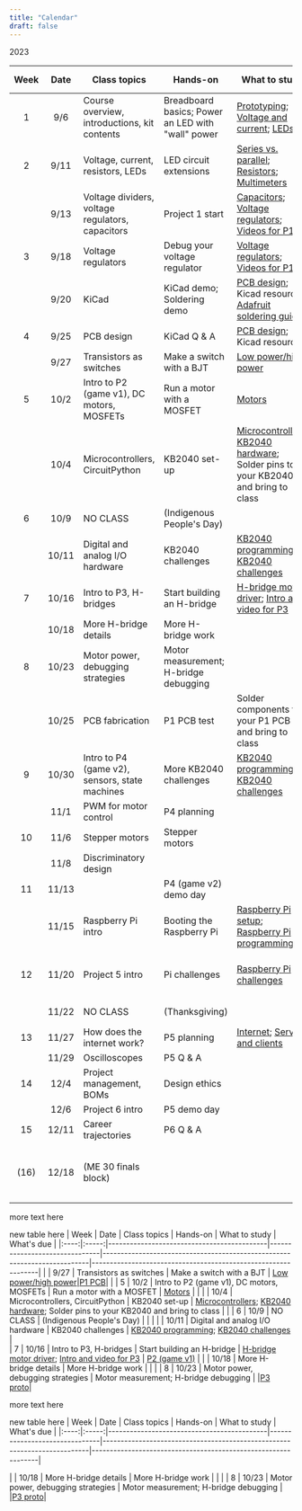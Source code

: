 ```yaml
---
title: "Calendar"
draft: false
---
```


2023

| Week | Date  | Class topics  | Hands-on  | What to study | What's due  |
|:----:|:-----:|--------------------------------------------|-------------------------------|--------------------------------------------------------------------------|---------------------------------------------------------------|
|  1   | 9/6   | Course overview, introductions, kit contents    | Breadboard basics; Power an LED with "wall" power  | [Prototyping](http://andnowforelectronics.com/notes/prototyping/); [Voltage and current](http://andnowforelectronics.com/notes/voltage-and-current/); [LEDs](http://andnowforelectronics.com/notes/leds/) |          |
|   2  | 9/11   | Voltage, current, resistors, LEDs    | LED circuit extensions |  [Series vs. parallel](http://andnowforelectronics.com/notes/series-vs-parallel/); [Resistors](http://andnowforelectronics.com/notes/resistors/); [Multimeters](http://andnowforelectronics.com/notes/multimeter/)   |  |
|     | 9/13  | Voltage dividers, voltage regulators, capacitors |  Project 1 start   | [Capacitors](http://andnowforelectronics.com/notes/capacitors/); [Voltage regulators](http://andnowforelectronics.com/notes/voltage-regulation/); [Videos for P1](http://andnowforelectronics.com/notes/demo-videos/#videos-for-project-1)  | Intro post on Canvas |
|  3   | 9/18  | Voltage regulators |  Debug your voltage regulator   | [Voltage regulators](http://andnowforelectronics.com/notes/voltage-regulation/); [Videos for P1](http://andnowforelectronics.com/notes/demo-videos/#videos-for-project-1)  | [P1   proto](http://andnowforelectronics.com/logistics/projects/#project-1-build-a-breadboard-power-supply) |        |
|      | 9/20  | KiCad  | KiCad demo; Soldering demo    | [PCB design](http://andnowforelectronics.com/notes/pcb/); Kicad resources; [Adafruit soldering guide](https://learn.adafruit.com/adafruit-guide-excellent-soldering/making-a-good-solder-joint)    |  |
|   4  | 9/25  | PCB design  | KiCad Q & A    | [PCB design](http://andnowforelectronics.com/notes/pcb/); Kicad resources    |  |
|      | 9/27  | Transistors as switches      |  Make a switch with a BJT    | [Low power/high power](http://andnowforelectronics.com/notes/low-power-high-power/)|[P1 PCB](http://andnowforelectronics.com/logistics/projects/#project-1-build-a-breadboard-power-supply)|        |
|  5   | 10/2  | Intro to P2 (game v1), DC motors, MOSFETs | Run a motor with a MOSFET    | [Motors](http://andnowforelectronics.com/notes/motors/) |              |
|      | 10/4 | Microcontrollers, CircuitPython     | KB2040 set-up    | [Microcontrollers](http://andnowforelectronics.com/notes/microcontrollers/); [KB2040 hardware](http://andnowforelectronics.com/notes/feather-rp2040-hardware/); Solder pins to your KB2040 and bring to class |       |
|  6    | 10/9 | NO CLASS   | (Indigenous People's Day)  |  |        |
|     | 10/11 | Digital and analog I/O hardware            | KB2040 challenges    |    [KB2040 programming](http://andnowforelectronics.com/notes/feather-programming/); [KB2040 challenges](http://andnowforelectronics.com/notes/feather-challenges/)    |   
|  7    | 10/16  | Intro to P3, H-bridges   | Start building an H-bridge    | [H-bridge motor driver](http://andnowforelectronics.com/notes/h-bridge/); [Intro and video for P3](http://andnowforelectronics.com/logistics/projects/#project-2-build-an-h-bridge-motor-controller) | [P2 (game v1)](http://andnowforelectronics.com/logistics/projects) |
|     | 10/18  | More H-bridge details     | More H-bridge work            |               |               |
|  8  | 10/23  | Motor power, debugging strategies  |   Motor measurement; H-bridge debugging   |     |[P3 proto](http://andnowforelectronics.com/logistics/projects/#project-2-build-an-h-bridge-motor-controller)|
|      | 10/25  | PCB fabrication   |  P1 PCB test  | Solder components to your P1 PCB and bring to class  | Soldered P1 PCB |
|  9  | 10/30  | Intro to P4 (game v2), sensors, state machines | More KB2040 challenges  | [KB2040 programming](http://andnowforelectronics.com/notes/feather-programming/); [KB2040 challenges](http://andnowforelectronics.com/notes/feather-challenges/)     | [P3 PCB](http://andnowforelectronics.com/logistics/projects/#project-2-build-an-h-bridge-motor-controller)   |
|      | 11/1  | PWM for motor control   |  P4 planning  |   |  |
|  10   | 11/6  | Stepper motors   |  Stepper motors   |    |  |
|     | 11/8  | Discriminatory design   |         |       |    |
|  11   | 11/13  |   |  P4 (game v2) demo day   |    | P4 (game v2) |
|     | 11/15  | Raspberry Pi intro | Booting the Raspberry Pi     | [Raspberry Pi setup](http://andnowforelectronics.com/notes/pi-setup/); [Raspberry Pi programming](http://andnowforelectronics.com/notes/pi-programming/) |    |
|  12    | 11/20 | Project 5 intro       | Pi challenges |  [Raspberry Pi challenges](http://andnowforelectronics.com/notes/pi-challenges/)     |    Raspberry Pi setup check on Canvas         |
|      | 11/22 | NO CLASS     | (Thanksgiving)  |           |    P5 partners    |
|  13  | 11/27 | How does the internet work?               |   P5 planning              |  [Internet](http://andnowforelectronics.com/notes/internet/); [Servers and clients](http://andnowforelectronics.com/notes/servers/)     |             |
|    | 11/29 | Oscilloscopes  |  P5 Q & A     |               |    |
|  14 | 12/4  | Project management, BOMs  |  Design ethics  |      |     |
|     | 12/6  | Project 6 intro  |   P5 demo day  |          |   [P5](http://andnowforelectronics.com/logistics/projects)       |
|  15    | 12/11  | Career trajectories  |  P6 Q & A   |                                           |         |
|  (16)  | 12/18 |   (ME 30 finals block)        |       |             |[P6 showcase, Dec. 18, 3:30-5:30pm](http://andnowforelectronics.com/logistics/projects)|


more text here

new table here
| Week | Date  | Class topics  | Hands-on  | What to study | What's due  |
|:----:|:-----:|--------------------------------------------|-------------------------------|--------------------------------------------------------------------------|---------------------------------------------------------------|
|      | 9/27  | Transistors as switches      |  Make a switch with a BJT    | [Low power/high power](http://andnowforelectronics.com/notes/low-power-high-power/)|[P1 PCB](http://andnowforelectronics.com/logistics/projects/#project-1-build-a-breadboard-power-supply)|        |
|  5   | 10/2  | Intro to P2 (game v1), DC motors, MOSFETs | Run a motor with a MOSFET    | [Motors](http://andnowforelectronics.com/notes/motors/) |              |
|      | 10/4 | Microcontrollers, CircuitPython     | KB2040 set-up    | [Microcontrollers](http://andnowforelectronics.com/notes/microcontrollers/); [KB2040 hardware](http://andnowforelectronics.com/notes/feather-rp2040-hardware/); Solder pins to your KB2040 and bring to class |       |
|  6    | 10/9 | NO CLASS   | (Indigenous People's Day)  |  |        |
|     | 10/11 | Digital and analog I/O hardware            | KB2040 challenges    |    [KB2040 programming](http://andnowforelectronics.com/notes/feather-programming/); [KB2040 challenges](http://andnowforelectronics.com/notes/feather-challenges/)    |   
|  7    | 10/16  | Intro to P3, H-bridges   | Start building an H-bridge    | [H-bridge motor driver](http://andnowforelectronics.com/notes/h-bridge/); [Intro and video for P3](http://andnowforelectronics.com/logistics/projects/#project-2-build-an-h-bridge-motor-controller) | [P2 (game v1)](http://andnowforelectronics.com/logistics/projects) |
|     | 10/18  | More H-bridge details     | More H-bridge work            |               |               |
|  8  | 10/23  | Motor power, debugging strategies  |   Motor measurement; H-bridge debugging   |     |[P3 proto](http://andnowforelectronics.com/logistics/projects/#project-2-build-an-h-bridge-motor-controller)|

more text here

new table here
| Week | Date  | Class topics  | Hands-on  | What to study | What's due  |
|:----:|:-----:|--------------------------------------------|-------------------------------|--------------------------------------------------------------------------|---------------------------------------------------------------|

|     | 10/18  | More H-bridge details     | More H-bridge work            |               |               |
|  8  | 10/23  | Motor power, debugging strategies  |   Motor measurement; H-bridge debugging   |     |[P3 proto](http://andnowforelectronics.com/logistics/projects/#project-2-build-an-h-bridge-motor-controller)|


